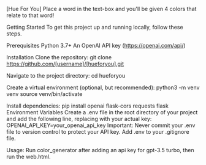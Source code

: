 [Hue For You]
Place a word in the text-box and you'll be given 4 colors that relate to that word!


Getting Started
To get this project up and running locally, follow these steps.

Prerequisites
Python 3.7+
An OpenAI API key (https://openai.com/api/)

Installation
Clone the repository:
git clone https://github.com/[username]/[hueforyou].git

Navigate to the project directory:
cd hueforyou

Create a virtual environment (optional, but recommended):
python3 -m venv venv
source venv/bin/activate 

Install dependencies:
pip install openai flask-cors requests flask
Environment Variables
Create a .env file in the root directory of your project and add the following line, replacing with your actual key: OPENAI_API_KEY=your_openai_api_key
Important: Never commit your .env file to version control to protect your API key. 
Add .env to your .gitignore file.

Usage:
Run color_generator after adding an api key for gpt-3.5 turbo, then run the web.html.

